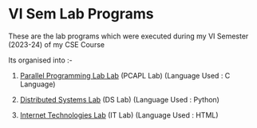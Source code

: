 
# VI Sem Lab Programs

These are the lab programs which were executed during my VI Semester (2023-24) of my CSE Course

Its organised into :-
1. [Parallel Programming Lab Lab](https://github.com/itssuhan/Sem6CSELabs) (PCAPL Lab)
  (Language Used : C Language)

2. [Distributed Systems Lab]() (DS Lab) 
(Language Used : Python)

3. [Internet Technologies Lab]() (IT Lab)
(Language Used : HTML)


